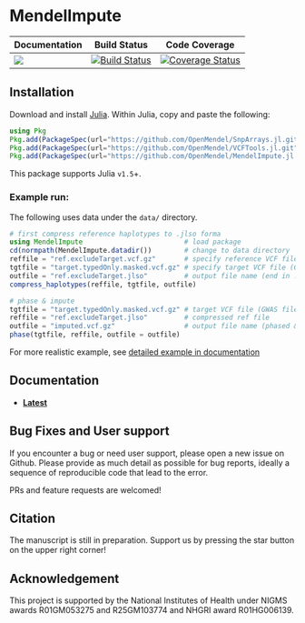 # MendelImpute

| **Documentation** | **Build Status** | **Code Coverage**  |
|-------------------|------------------|--------------------|
| [![](https://img.shields.io/badge/docs-latest-blue.svg)](https://OpenMendel.github.io/MendelImpute.jl/dev/) | [![Build Status](https://travis-ci.com/OpenMendel/MendelImpute.jl.svg?branch=master)](https://travis-ci.com/github/OpenMendel/MendelImpute.jl) | [![Coverage Status](https://coveralls.io/repos/github/OpenMendel/MendelImpute.jl/badge.svg?branch=master)](https://coveralls.io/github/OpenMendel/MendelImpute.jl?branch=master) |

## Installation

Download and install [Julia](https://julialang.org/downloads/). Within Julia, copy and paste the following: 
```julia
using Pkg
Pkg.add(PackageSpec(url="https://github.com/OpenMendel/SnpArrays.jl.git"))
Pkg.add(PackageSpec(url="https://github.com/OpenMendel/VCFTools.jl.git"))
Pkg.add(PackageSpec(url="https://github.com/OpenMendel/MendelImpute.jl.git"))
```
This package supports Julia `v1.5`+.

### Example run:

The following uses data under the `data/` directory.

```julia
# first compress reference haplotypes to .jlso forma
using MendelImpute                         # load package
cd(normpath(MendelImpute.datadir())        # change to data directory
reffile = "ref.excludeTarget.vcf.gz"       # specify reference VCF file
tgtfile = "target.typedOnly.masked.vcf.gz" # specify target VCF file (GWAS file)
outfile = "ref.excludeTarget.jlso"         # output file name (end in .jlso)
compress_haplotypes(reffile, tgtfile, outfile)

# phase & impute
tgtfile = "target.typedOnly.masked.vcf.gz" # target VCF file (GWAS file)
reffile = "ref.excludeTarget.jlso"         # compressed ref file
outfile = "imputed.vcf.gz"                 # output file name (phased & imputed GWAS data)
phase(tgtfile, reffile, outfile = outfile)
```

For more realistic example, see [detailed example in documentation](https://openmendel.github.io/MendelImpute.jl/dev/man/Phasing+and+Imputation/#Detailed-Example)

## Documentation

+ [**Latest**](https://OpenMendel.github.io/MendelImpute.jl/dev/)

## Bug Fixes and User support

If you encounter a bug or need user support, please open a new issue on Github. Please provide as much detail as possible for bug reports, ideally a sequence of reproducible code that lead to the error. 

PRs and feature requests are welcomed!

## Citation

The manuscript is still in preparation. Support us by pressing the star button on the upper right corner! 

## Acknowledgement

This project is supported by the National Institutes of Health under NIGMS awards R01GM053275 and R25GM103774 and NHGRI award R01HG006139.
